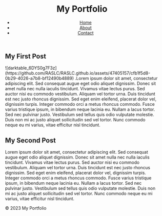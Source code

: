 <!DOCTYPE html>
<html>
<head>
	<title>My Portfolio</title>
	<meta charset="utf-8">
	<meta name="viewport" content="width=device-width, initial-scale=1">
	<link rel="stylesheet" href="style.css">
</head>
<body>
	<header>
		<h1>My Portfolio</h1>
		<nav>
			<ul>
				<li><a href="#">Home</a></li>
				<li><a href="#">About</a></li>
				<li><a href="#">Contact</a></li>
			</ul>
		</nav>
	</header>
	<main>
		<article>
			<h2>My First Post</h2>
			![darktable_6DYS0g7F3z](https://github.com/RASLC/RASLC.github.io/assets/47405157/cfb1f5d8-0b29-4026-a7b8-bf12490b4889)
			.Lorem ipsum dolor sit amet, consectetur adipiscing elit. Sed consequat augue eget odio aliquet dignissim. Donec sit amet nulla nec nulla iaculis tincidunt. Vivamus vitae lectus purus. Sed auctor nisi eu commodo vestibulum. Aliquam vel tortor urna. Duis tincidunt est nec justo rhoncus dignissim. Sed eget enim eleifend, placerat dolor vel, dignissim turpis. Integer commodo orci a metus rhoncus commodo. Fusce varius tristique ipsum, in bibendum neque lacinia eu. Nullam a lacus tortor. Sed nec pulvinar justo. Vestibulum sed tellus quis odio vulputate molestie. Duis non mi ac justo aliquet sollicitudin sed vel tortor. Nunc commodo neque eu mi varius, vitae efficitur nisl tincidunt.</p>
		</article>
		<article>
			<h2>My Second Post</h2>
			<p>Lorem ipsum dolor sit amet, consectetur adipiscing elit. Sed consequat augue eget odio aliquet dignissim. Donec sit amet nulla nec nulla iaculis tincidunt. Vivamus vitae lectus purus. Sed auctor nisi eu commodo vestibulum. Aliquam vel tortor urna. Duis tincidunt est nec justo rhoncus dignissim. Sed eget enim eleifend, placerat dolor vel, dignissim turpis. Integer commodo orci a metus rhoncus commodo. Fusce varius tristique ipsum, in bibendum neque lacinia eu. Nullam a lacus tortor. Sed nec pulvinar justo. Vestibulum sed tellus quis odio vulputate molestie. Duis non mi ac justo aliquet sollicitudin sed vel tortor. Nunc commodo neque eu mi varius, vitae efficitur nisl tincidunt.</p>
		</article>
	</main>
	<footer>
		<p>&copy; 2023 My Portfolio</p>
	</footer>
</body>
</html>
